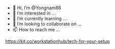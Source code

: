 - 👋 Hi, I’m @Yongnam86
- 👀 I’m interested in ...
- 🌱 I’m currently learning ...
- 💞️ I’m looking to collaborate on ...
- 📫 How to reach me ...

https://kit.co/workstationhub/tech-for-your-setup

<!---
Yongnam86/Yongnam86 is a ✨ special ✨ repository because its `README.md` (this file) appears on your GitHub profile.
You can click the Preview link to take a look at your changes.
--->
